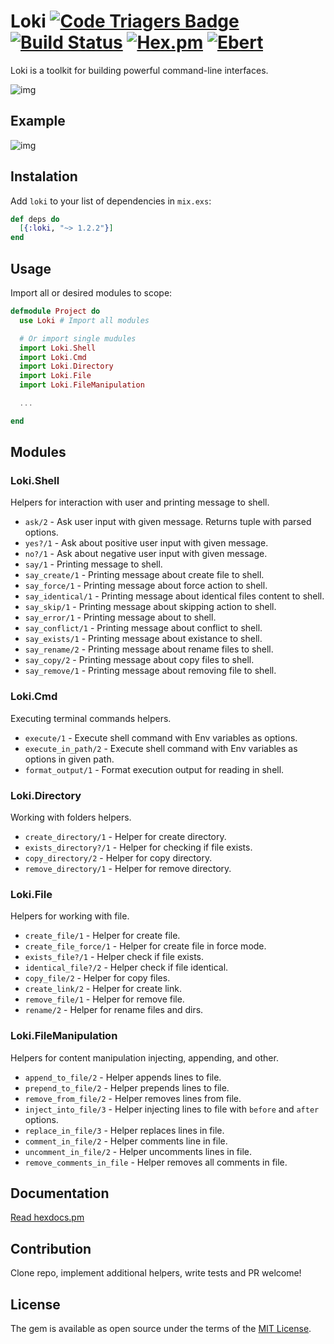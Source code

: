 # Loki [![Code Triagers Badge](https://www.codetriage.com/khusnetdinov/loki/badges/users.svg)](https://www.codetriage.com/khusnetdinov/loki) [![Build Status](https://travis-ci.org/khusnetdinov/loki.svg?branch=master)](https://travis-ci.org/khusnetdinov/loki) [![Hex.pm](https://img.shields.io/hexpm/v/plug.svg)](https://hex.pm/packages/loki) [![Ebert](https://ebertapp.io/github/khusnetdinov/loki.svg)](https://ebertapp.io/github/khusnetdinov/loki)

Loki is a toolkit for building powerful command-line interfaces.

![img](http://res.cloudinary.com/dtoqqxqjv/image/upload/v1489144587/github/loki.jpg)

## Example

![img](http://res.cloudinary.com/dtoqqxqjv/image/upload/v1489144586/github/1._khusnetdinov_khusnetdinov_Desktop_project_zsh_2016-12-17_09-51-12_rdjqni.png)

## Instalation

Add `loki` to your list of dependencies in `mix.exs`:

```elixir
def deps do
  [{:loki, "~> 1.2.2"}]
end
```

## Usage

Import all or desired modules to scope:

```elixir
defmodule Project do
  use Loki # Import all modules

  # Or import single mudules
  import Loki.Shell
  import Loki.Cmd
  import Loki.Directory
  import Loki.File
  import Loki.FileManipulation

  ...

end
```

## Modules

### Loki.Shell

Helpers for interaction with user and printing message to shell.

- `ask/2` - Ask user input with given message. Returns tuple with parsed options.
- `yes?/1` - Ask about positive user input with given message.
- `no?/1` - Ask about negative user input with given message.
- `say/1` - Printing message to shell.
- `say_create/1` - Printing message about create file to shell.
- `say_force/1` -  Printing message about force action to shell.
- `say_identical/1` - Printing message about identical files content to shell.
- `say_skip/1` - Printing message about skipping action to shell.
- `say_error/1` - Printing message about to shell.
- `say_conflict/1` - Printing message about conflict to shell.
- `say_exists/1` - Printing message about existance to shell.
- `say_rename/2` - Printing message about rename files to shell.
- `say_copy/2` - Printing message about copy files to shell.
- `say_remove/1` - Printing message about removing file to shell.

### Loki.Cmd

Executing terminal commands helpers.

- `execute/1` - Execute shell command with Env variables as options.
- `execute_in_path/2` - Execute shell command with Env variables as options in given path.
- `format_output/1` - Format execution output for reading in shell.

### Loki.Directory

Working with folders helpers.

- `create_directory/1` - Helper for create directory.
- `exists_directory?/1` - Helper for checking if file exists.
- `copy_directory/2` - Helper for copy directory.
- `remove_directory/1` - Helper for remove directory.

### Loki.File

Helpers for working with file.

- `create_file/1` - Helper for create file.
- `create_file_force/1` - Helper for create file in force mode.
- `exists_file?/1` - Helper check if file exists.
- `identical_file?/2` - Helper check if file identical.
- `copy_file/2` - Helper for copy files.
- `create_link/2` - Helper for create link.
- `remove_file/1` - Helper for remove file.
- `rename/2` - Helper for rename files and dirs.

### Loki.FileManipulation

Helpers for content manipulation injecting, appending, and other.

- `append_to_file/2` - Helper appends lines to file.
- `prepend_to_file/2` - Helper prepends lines to file.
- `remove_from_file/2` - Helper removes lines from file.
- `inject_into_file/3` - Helper injecting lines to file with `before` and `after` options.
- `replace_in_file/3` - Helper replaces lines in file.
- `comment_in_file/2` - Helper comments line in file.
- `uncomment_in_file/2` - Helper uncomments lines in file.
- `remove_comments_in_file` - Helper removes all comments in file.

## Documentation

  [Read hexdocs.pm](https://hexdocs.pm/loki/api-reference.html)

## Contribution

Clone repo, implement additional helpers, write tests and PR welcome!

## License

The gem is available as open source under the terms of the [MIT License](http://opensource.org/licenses/MIT).
